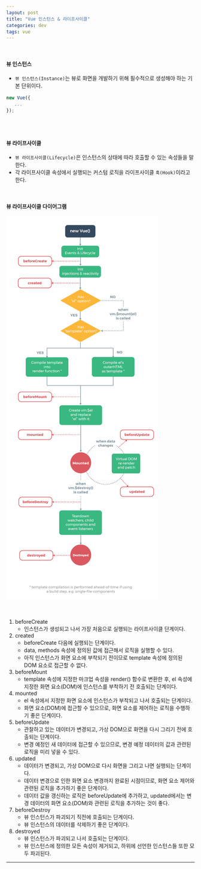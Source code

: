 ```yaml
---
layout: post
title: "Vue 인스턴스 & 라이프사이클"
categories: dev
tags: vue
---
```


<br>

#### 뷰 인스턴스

- `뷰 인스턴스(Instance)`는 뷰로 화면을 개발하기 위해 필수적으로 생성해야 하는 기본 단위이다.

```js
new Vue({
   ...
});
```

<br>

<br>

#### 뷰 라이프사이클

- `뷰 라이프사이클(Lifecycle)`은 인스턴스의 상태에 따라 호출할 수 있는 속성들을 말한다.
- 각 라이프사이클 속성에서 실행되는 커스텀 로직을 라이프사이클 `훅(Hook)`이라고 한다.

<br>

#### 뷰 라이프사이클 다이어그램

![img](/assets/img/vue-02-01.png)

<br>

1. beforeCreate
   - 인스턴스가 생성되고 나서 가장 처음으로 실행되는 라이프사이클 단계이다.
2. created
   - beforeCreate 다음에 실행되는 단계이다.
   - data, methods 속성에 정의된 값에 접근해서 로직을 실행할 수 있다.
   - 아직 인스턴스가 화면 요소에 부착되기 전이므로 template 속성에 정의된 DOM 요소로 접근할 수 없다.
3. beforeMount
   - template 속성에 지정한 마크업 속성을 render() 함수로 변환한 후, el 속성에 지정한 화면 요소(DOM)에 인스턴스를 부착하기 전 호출되는 단계이다.
4. mounted
   - el 속성에서 지정한 화면 요소에 인스턴스가 부착되고 나서 호출되는 단계이다.
   - 화면 요소(DOM)에 접근할 수 있으므로, 화면 요소를 제어하는 로직을 수행하기 좋은 단계이다.
5. beforeUpdate
   - 관찰하고 있는 데이터가 변경되고, 가상 DOM으로 화면을 다시 그리기 전에 호출되는 단계이다.
   - 변경 예정인 새 데이터에 접근할 수 있으므로, 변경 예정 데이터의 값과 관련된 로직을 미리 넣을 수 있다.
6. updated
   - 데이터가 변경되고, 가상 DOM으로 다시 화면을 그리고 나면 실행되는 단계이다.
   - 데이터 변경으로 인한 화면 요소 변경까지 완료된 시점이므로, 화면 요소 제어와 관련된 로직을 추가하기 좋은 단계이다.
   - 데이터 값을 갱신하는 로직은 beforeUpdate에 추가하고, updated에서는 변경 데이터의 화면 요소(DOM)와 관련된 로직을 추가하는 것이 좋다.
7. beforeDestroy
   - 뷰 인스턴스가 파괴되기 직전에 호출되는 단계이다.
   - 뷰 인스턴스의 데이터를 삭제하기 좋은 단계이다.
8. destroyed
   - 뷰 인스턴스가 파괴되고 나서 호출되는 단계이다.
   - 뷰 인스턴스에 정의한 모든 속성이 제거되고, 하위에 선언한 인스턴스들 또한 모두 파괴된다.

------

<br>